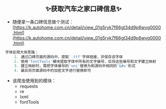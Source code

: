 ## <center>✨获取汽车之家口碑信息✨</center>
 - 随便拿一条口碑信息做个测试：[https://k.autohome.com.cn/detail/view_01g5ryk7f66gt34d9p6wvg0000.html](https://k.autohome.com.cn/detail/view_01g5ryk7f66gt34d9p6wvg0000.html)

```python
字体反爬大体思路：
    1. 通过口碑页面的源码中，提取'.ttf'字体链接，并保存该字体
    2. 使用'fontTools'模块提取字体中所有的文字编号，后将这些编号和文字建立映射
    3. 建立映射时，需把字体编号的'uni'替换为和源码中相同的'&#x'形式
    4. 最后将页面源码中的加密文字进行替换即可
```

 - 该爬虫使用到的模块：
	 - requests
     - re
     - lxml
     - fontTools
